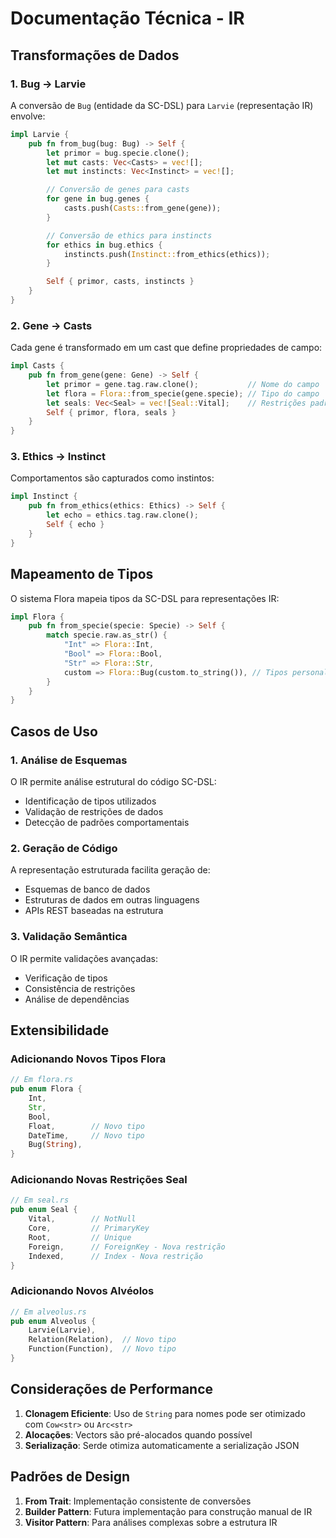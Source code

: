 # Documentação Técnica - IR

## Transformações de Dados

### 1. Bug → Larvie

A conversão de `Bug` (entidade da SC-DSL) para `Larvie` (representação IR) envolve:

```rust
impl Larvie {
    pub fn from_bug(bug: Bug) -> Self {
        let primor = bug.specie.clone();
        let mut casts: Vec<Casts> = vec![];
        let mut instincts: Vec<Instinct> = vec![];

        // Conversão de genes para casts
        for gene in bug.genes {
            casts.push(Casts::from_gene(gene));
        }

        // Conversão de ethics para instincts
        for ethics in bug.ethics {
            instincts.push(Instinct::from_ethics(ethics));
        }

        Self { primor, casts, instincts }
    }
}
```

### 2. Gene → Casts

Cada gene é transformado em um cast que define propriedades de campo:

```rust
impl Casts {
    pub fn from_gene(gene: Gene) -> Self {
        let primor = gene.tag.raw.clone();           // Nome do campo
        let flora = Flora::from_specie(gene.specie); // Tipo do campo
        let seals: Vec<Seal> = vec![Seal::Vital];    // Restrições padrão
        Self { primor, flora, seals }
    }
}
```

### 3. Ethics → Instinct

Comportamentos são capturados como instintos:

```rust
impl Instinct {
    pub fn from_ethics(ethics: Ethics) -> Self {
        let echo = ethics.tag.raw.clone();
        Self { echo }
    }
}
```

## Mapeamento de Tipos

O sistema Flora mapeia tipos da SC-DSL para representações IR:

```rust
impl Flora {
    pub fn from_specie(specie: Specie) -> Self {
        match specie.raw.as_str() {
            "Int" => Flora::Int,
            "Bool" => Flora::Bool,
            "Str" => Flora::Str,
            custom => Flora::Bug(custom.to_string()), // Tipos personalizados
        }
    }
}
```

## Casos de Uso

### 1. Análise de Esquemas
O IR permite análise estrutural do código SC-DSL:
- Identificação de tipos utilizados
- Validação de restrições de dados
- Detecção de padrões comportamentais

### 2. Geração de Código
A representação estruturada facilita geração de:
- Esquemas de banco de dados
- Estruturas de dados em outras linguagens
- APIs REST baseadas na estrutura

### 3. Validação Semântica
O IR permite validações avançadas:
- Verificação de tipos
- Consistência de restrições
- Análise de dependências

## Extensibilidade

### Adicionando Novos Tipos Flora
```rust
// Em flora.rs
pub enum Flora {
    Int,
    Str,
    Bool,
    Float,        // Novo tipo
    DateTime,     // Novo tipo
    Bug(String),
}
```

### Adicionando Novas Restrições Seal
```rust
// Em seal.rs
pub enum Seal {
    Vital,        // NotNull
    Core,         // PrimaryKey
    Root,         // Unique
    Foreign,      // ForeignKey - Nova restrição
    Indexed,      // Index - Nova restrição
}
```

### Adicionando Novos Alvéolos
```rust
// Em alveolus.rs
pub enum Alveolus {
    Larvie(Larvie),
    Relation(Relation),  // Novo tipo
    Function(Function),  // Novo tipo
}
```

## Considerações de Performance

1. **Clonagem Eficiente**: Uso de `String` para nomes pode ser otimizado com `Cow<str>` ou `Arc<str>`
2. **Alocações**: Vectors são pré-alocados quando possível
3. **Serialização**: Serde otimiza automaticamente a serialização JSON

## Padrões de Design

1. **From Trait**: Implementação consistente de conversões
2. **Builder Pattern**: Futura implementação para construção manual de IR
3. **Visitor Pattern**: Para análises complexas sobre a estrutura IR
